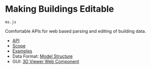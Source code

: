 # Making Buildings Editable

`ms.js`

Comfortable APIs for web based parsing and editing of building data.

* [API](docs/api-design.md)
* [Scope](docs/scope.md)
* [Examples](docs/examples.md)
* Data Format: [Model Structure](https://github.com/archilogic-com/model-structure)
* GUI: [3D Viewer Web Component](https://github.com/archilogic-com/viewer)